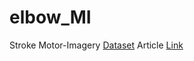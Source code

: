 # elbow_MI

Stroke Motor-Imagery [Dataset](https://figshare.com/articles/dataset/EEG_datasets_of_stroke_patients/21679035/5)
Article [Link](https://www.nature.com/articles/s41597-023-02787-8)

